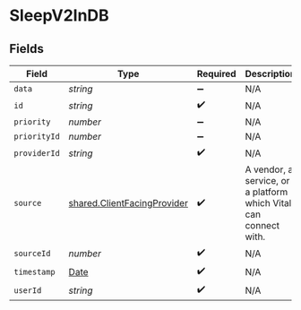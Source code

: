 # SleepV2InDB


## Fields

| Field                                                                                         | Type                                                                                          | Required                                                                                      | Description                                                                                   | Example                                                                                       |
| --------------------------------------------------------------------------------------------- | --------------------------------------------------------------------------------------------- | --------------------------------------------------------------------------------------------- | --------------------------------------------------------------------------------------------- | --------------------------------------------------------------------------------------------- |
| `data`                                                                                        | *string*                                                                                      | :heavy_minus_sign:                                                                            | N/A                                                                                           |                                                                                               |
| `id`                                                                                          | *string*                                                                                      | :heavy_check_mark:                                                                            | N/A                                                                                           |                                                                                               |
| `priority`                                                                                    | *number*                                                                                      | :heavy_minus_sign:                                                                            | N/A                                                                                           |                                                                                               |
| `priorityId`                                                                                  | *number*                                                                                      | :heavy_minus_sign:                                                                            | N/A                                                                                           |                                                                                               |
| `providerId`                                                                                  | *string*                                                                                      | :heavy_check_mark:                                                                            | N/A                                                                                           |                                                                                               |
| `source`                                                                                      | [shared.ClientFacingProvider](../../../sdk/models/shared/clientfacingprovider.md)             | :heavy_check_mark:                                                                            | A vendor, a service, or a platform which Vital can connect with.                              | {<br/>"name": "Oura",<br/>"slug": "oura",<br/>"logo": "https://logo_url.com"<br/>}            |
| `sourceId`                                                                                    | *number*                                                                                      | :heavy_check_mark:                                                                            | N/A                                                                                           |                                                                                               |
| `timestamp`                                                                                   | [Date](https://developer.mozilla.org/en-US/docs/Web/JavaScript/Reference/Global_Objects/Date) | :heavy_check_mark:                                                                            | N/A                                                                                           |                                                                                               |
| `userId`                                                                                      | *string*                                                                                      | :heavy_check_mark:                                                                            | N/A                                                                                           |                                                                                               |